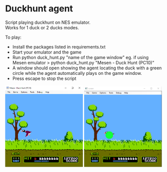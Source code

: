 # Duckhunt agent

Script playing duckhunt on NES emulator.  
Works for 1 duck or 2 ducks modes.

To play:
- Install the packages listed in requirements.txt 
- Start your emulator and the game
- Run python duck_hunt.py "name of the game window" eg. if using Mesen emulator > python duck_hunt.py "Mesen - Duck Hunt (PC10)"
- A window should open showing the agent locating the duck with a green circle while the agent automatically plays on the game window.
- Press escape to stop the script

<img src="https://github.com/unexpected-flo/NES/blob/master/duckhunt/game%20image.png" width="250"> <img src="https://github.com/unexpected-flo/NES/blob/master/duckhunt/target%20image.png" width="250">

